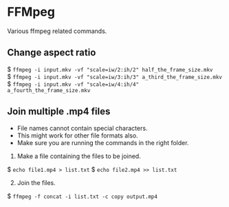 # FFMpeg

Various ffmpeg related commands.

## Change aspect ratio

$ `ffmpeg -i input.mkv -vf "scale=iw/2:ih/2" half_the_frame_size.mkv`
$ `ffmpeg -i input.mkv -vf "scale=iw/3:ih/3" a_third_the_frame_size.mkv`
$ `ffmpeg -i input.mkv -vf "scale=iw/4:ih/4" a_fourth_the_frame_size.mkv`

## Join multiple .mp4 files

* File names cannot contain special characters. 
* This might work for other file formats also. 
* Make sure you are running the commands in the right folder.

1. Make a file containing the files to be joined.

$ `echo file1.mp4 > list.txt`
$ `echo file2.mp4 >> list.txt`


2. Join the files.

$ `ffmpeg -f concat -i list.txt -c copy output.mp4`
